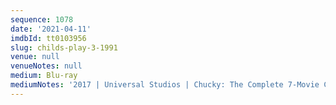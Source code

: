 ```yaml
---
sequence: 1078
date: '2021-04-11'
imdbId: tt0103956
slug: childs-play-3-1991
venue: null
venueNotes: null
medium: Blu-ray
mediumNotes: '2017 | Universal Studios | Chucky: The Complete 7-Movie Collection'
---
```


